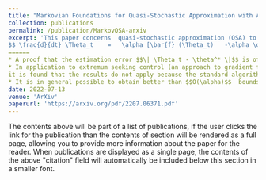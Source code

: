```yaml
---
title: "Markovian Foundations for Quasi-Stochastic Approximation with Applications to Extremum Seeking Control"
collection: publications
permalink: /publication/MarkovQSA-arxiv
excerpt: 'This paper concerns  quasi-stochastic approximation (QSA) to solve root finding problems commonly found in applications to optimization and reinforcement learning.     The general constant gain algorithm may be expressed as the time-inhomogeneous ODE $$ \tfrac{d}{dt} \Theta_t = \alpha f_t (\Theta_t)$$,  with state process $$\Theta$$ evolving on $$\mathbb{R}^d$$.    Theory is based on an almost periodic vector field, so that in particular the time average of $$f_t(\theta)$$ defines the time-homogeneous mean vector field $$\bar{f}\colon\mathbb{R}^d\to\mathbb{R}^d$$ with $$\bar{f}(\theta^*) = 0$$.    Under smoothness assumptions on the functions involved, the following exact representation is obtained:
$$ \frac{d}{dt} \Theta_t    =   \alpha [\bar{f} (\Theta_t)   -\alpha \overline{\Upsilon}_t +    \alpha^2 \mathcal{W}_t^0  +   \alpha \frac{d}{dt}   \mathcal{W}_t^1 +\frac{d^2}{dt^2}   \mathcal{W}_t^2] $$ along with formulae for the smooth signals $\{ \overline{\Upsilon}_t, \mathcal{W}_t^i :  i=0, 1, 2\}$.    This representation is based on the application of techniques from Markov processes,  for which Poisson's equation plays a central role. This new representation, combined with new conditions for ultimate boundedness, has many applications for furthering the theory of QSA and its applications, including the following implications that are developed in this paper:  
======
* A proof that the estimation error $$\| \Theta_t - \theta^* \|$$ is of order $$O(\alpha)$$, but can be reduced to $$O(\alpha^2)$$  using a second order linear filter.   
* In application to extremum seeking control (an approach to gradient free optimization), 
it is found that the results do not apply because the standard algorithms are not Lipschitz continuous.   A new approach is presented to ensure that the required Lipschitz bounds hold, and from this we obtain stability, transient bounds,   asymptotic bias of order  $$O(\alpha^2)$$, and asymptotic variance of order  $$O(\alpha^4)$$.    
* It is in general possible to obtain better than $$O(\alpha)$$  bounds on error in traditional stochastic approximation when there is Markovian noise.'
date: 2022-07-13
venue: 'ArXiv'
paperurl: 'https://arxiv.org/pdf/2207.06371.pdf'
---
```


The contents above will be part of a list of publications, if the user clicks the link for the publication than the contents of section will be rendered as a full page, allowing you to provide more information about the paper for the reader. When publications are displayed as a single page, the contents of the above "citation" field will automatically be included below this section in a smaller font.
